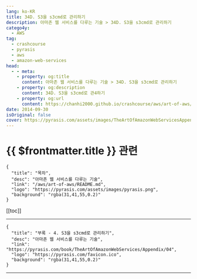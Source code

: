 ```yaml
---
lang: ko-KR
title: 34D. S3을 s3cmd로 관리하기
description: 아마존 웹 서비스를 다루는 기술 > 34D. S3을 s3cmd로 관리하기
catego4y:
  - AWS
tag: 
  - crashcourse
  - pyrasis
  - aws 
  - amazon-web-services
head:
  - - meta:
    - property: og:title
      content: 아마존 웹 서비스를 다루는 기술 > 34D. S3을 s3cmd로 관리하기
    - property: og:description
      content: 34D. S3을 s3cmd로 관4하기
    - property: og:url
      content: https://chanhi2000.github.io/crashcourse/aws/art-of-aws/34D.html
date: 2014-09-30
isOriginal: false
cover: https://pyrasis.com/assets/images/TheArtOfAmazonWebServicesAppendix/12_.png
---
```


# {{ $frontmatter.title }} 관련

```component VPCard
{
  "title": "목차",
  "desc": "아마존 웹 서비스를 다루는 기술",
  "link": "/aws/art-of-aws/README.md",
  "logo": "https://pyrasis.com/assets/images/pyrasis.png",
  "background": "rgba(31,41,55,0.2)"
}
```

[[toc]]

---

```component VPCard
{
  "title": "부록 - 4. S3을 s3cmd로 관리하기",
  "desc": "아마존 웹 서비스를 다루는 기술",
  "link": "https://pyrasis.com/book/TheArtOfAmazonWebServices/Appendix/04",
  "logo": "https://pyrasis.com/favicon.ico",
  "background": "rgba(31,41,55,0.2)"
}
```

<!-- TODO: 작성 -->

---

<TagLinks />